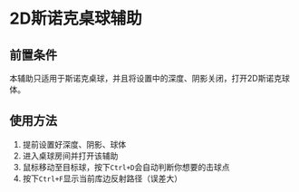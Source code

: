 # 2D斯诺克桌球辅助

## 前置条件
本辅助只适用于斯诺克桌球，并且将设置中的深度、阴影关闭，打开2D斯诺克球体。

## 使用方法
1. 提前设置好深度、阴影、球体
2. 进入桌球房间并打开该辅助
3. 鼠标移动至目标球，按下`Ctrl+D`会自动判断你想要的击球点
4. 按下`Ctrl+F`显示当前库边反射路径（误差大）
